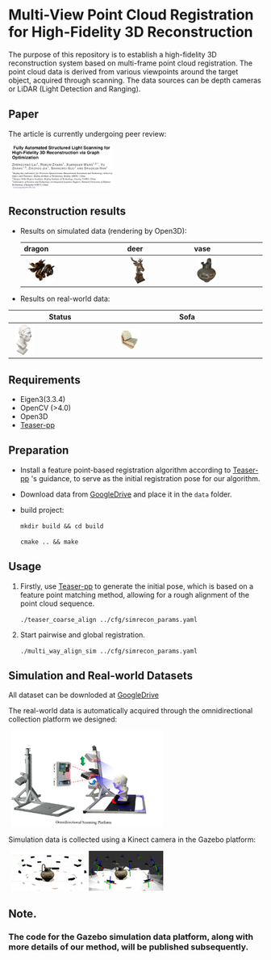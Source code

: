 # Multi-View Point Cloud Registration for High-Fidelity 3D Reconstruction

The purpose of this repository is to establish a high-fidelity 3D reconstruction system based on multi-frame point cloud registration. The point cloud data is derived from various viewpoints around the target object, acquired through scanning. The data sources can be depth cameras or LiDAR (Light Detection and Ranging). 

## Paper

The article is currently undergoing peer review:

<img src="resources/paper.png" style="max-width: 40%; height: auto; margin: 0 5px;" />


## Reconstruction results

- Results on simulated data (rendering by Open3D):

  | dragon                                                       | deer                                                         | vase                                                         |
  | ------------------------------------------------------------ | ------------------------------------------------------------ | ------------------------------------------------------------ |
  | <img src="resources/dragon.png" style="max-width: 30%; height: auto; margin: 0 5px;" /> | <img src="resources/deer.png" style="max-width: 30%; height: auto; margin: 0 5px;" /> | <img src="resources/vase.png" style="max-width: 30%; height: auto; margin: 0 5px;" /> |

  

- Results on real-world data:

| Status                                                       | Sofa                                                         |
| ------------------------------------------------------------ | ------------------------------------------------------------ |
| <img src="resources/status.png" style="max-width: 20%; height: auto; margin: 0 5px;" /> | <img src="resources/sofa.png" style="max-width: 16%; height: auto; margin: 0 5px;" /> |

## Requirements

- Eigen3(3.3.4)
- OpenCV (>4.0)
- Open3D
-  [Teaser-pp](https://github.com/MIT-SPARK/TEASER-plusplus) 

## Preparation 

- Install a feature point-based registration algorithm according to  [Teaser-pp](https://github.com/MIT-SPARK/TEASER-plusplus) 's guidance, to serve as the initial registration pose for our algorithm.

- Download data from [GoogleDrive](https://drive.google.com/drive/folders/1zLcwRlwguh5txwxgK075HkXIG-hlaE5V?usp=sharing) and place it in the `data` folder.

- build project:

  ` mkdir build && cd build `

  `cmake .. && make`

 

## Usage

1. Firstly, use [Teaser-pp](https://github.com/MIT-SPARK/TEASER-plusplus) to generate the initial pose, which is based on a feature point matching method, allowing for a rough alignment of the point cloud sequence.

   `./teaser_coarse_align ../cfg/simrecon_params.yaml`

2. Start pairwise and global registration.

   `./multi_way_align_sim ../cfg/simrecon_params.yaml `

## Simulation and Real-world Datasets

All dataset can be downloded at [GoogleDrive](https://drive.google.com/drive/folders/1zLcwRlwguh5txwxgK075HkXIG-hlaE5V?usp=sharing)  

The real-world data is automatically acquired through the omnidirectional collection platform we designed:



<img src="resources/platform.png" style="max-width: 60%; height: auto; margin: 0 5px;" />




Simulation data is collected using a Kinect camera in the Gazebo platform:

<img src="resources/gazebo.png" style="max-width: 60%; height: auto; margin: 0 5px;" />


## Note.

### The code for the Gazebo simulation data platform, along with more details of our method, will be published subsequently.
